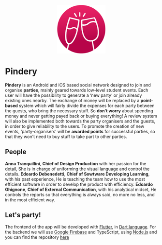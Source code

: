 <p align="center">
  <img src="https://raw.githubusercontent.com/AEEooTo/pindery/gh-pages/images/logo.png" style="height: 10rem; width: 10rem;"/>
</p>

# Pindery

**Pindery** is an Android and iOS based social network designed to join and organise **parties**, mainly geared towards low-level student events.
Each user will have the possibility to generate a ‘new party’ or join already existing ones nearby.
The exchange of money will be replaced by a **point-based** system which will fairly divide the expenses for each party between the guests, who bring the necessary stuff. So **don't worry** about spending money and never getting payed back or buying everything!
A review system will also be implemented both towards the party organisers and the guests, in order to give reliability to the users.
To promote the creation of new events, ‘party-organisers’ will be **awarded points** for successful parties, so that they won't need to buy stuff to take part to other parties.

## People

**Anna Tranquillini**, **Chief of Design Production** with her passion for the detail, She is in charge of uniforming the visual language and control the details.
**Edoardo Debenedetti**, **Chief of Sowtware Developing Learning**, with his past experience, He is teaching the team how to use the most efficient software in order to develop the product with efficiency.
**Edoardo Ghignone**, **Chief of External Communication**, with his analytical midset, He controls the reports so that everything is always said, no more no less, and in the most efficient way.


## Let's party!

The frontend of the app will be developed with [Flutter](https://flutter.io), in [Dart language](https://dartlang.org).
For the backend we will use [Google Firebase](https://firebase.google.com) and TypeScript, using [Node.js](https://nodejs.org) and you can find the repository [here](https://github.com/AEEooTo/pindery-backend)
